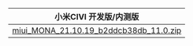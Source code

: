 | 小米CIVI  开发版/内测版    |
| ---- |
| [miui_MONA_21.10.19_b2ddcb38db_11.0.zip](https://hugeota.d.miui.com/21.10.19/miui_MONA_21.10.19_b2ddcb38db_11.0.zip)    |
